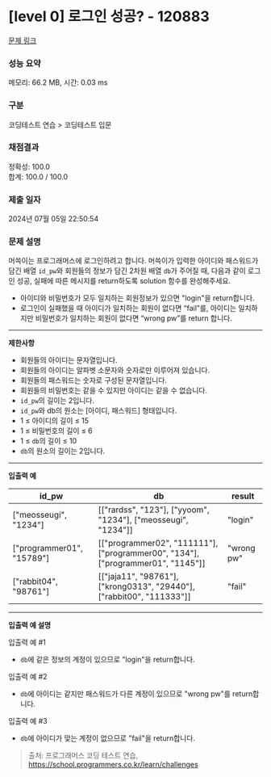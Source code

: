 # \[level 0] 로그인 성공? - 120883

[문제 링크](https://school.programmers.co.kr/learn/courses/30/lessons/120883)

### 성능 요약

메모리: 66.2 MB, 시간: 0.03 ms

### 구분

코딩테스트 연습 > 코딩테스트 입문

### 채점결과

정확성: 100.0\
합계: 100.0 / 100.0

### 제출 일자

2024년 07월 05일 22:50:54

### 문제 설명

머쓱이는 프로그래머스에 로그인하려고 합니다. 머쓱이가 입력한 아이디와 패스워드가 담긴 배열 `id_pw`와 회원들의 정보가 담긴 2차원 배열 `db`가 주어질 때, 다음과 같이 로그인 성공, 실패에 따른 메시지를 return하도록 solution 함수를 완성해주세요.

* 아이디와 비밀번호가 모두 일치하는 회원정보가 있으면 "login"을 return합니다.
* 로그인이 실패했을 때 아이디가 일치하는 회원이 없다면 “fail”를, 아이디는 일치하지만 비밀번호가 일치하는 회원이 없다면 “wrong pw”를 return 합니다.

***

**제한사항**

* 회원들의 아이디는 문자열입니다.
* 회원들의 아이디는 알파벳 소문자와 숫자로만 이루어져 있습니다.
* 회원들의 패스워드는 숫자로 구성된 문자열입니다.
* 회원들의 비밀번호는 같을 수 있지만 아이디는 같을 수 없습니다.
* `id_pw`의 길이는 2입니다.
* `id_pw`와 db의 원소는 \[아이디, 패스워드] 형태입니다.
* 1 ≤ 아이디의 길이 ≤ 15
* 1 ≤ 비밀번호의 길이 ≤ 6
* 1 ≤ `db`의 길이 ≤ 10
* `db`의 원소의 길이는 2입니다.

***

**입출력 예**

| id\_pw                     | db                                                                                  | result     |
| -------------------------- | ----------------------------------------------------------------------------------- | ---------- |
| \["meosseugi", "1234"]     | \[\["rardss", "123"], \["yyoom", "1234"], \["meosseugi", "1234"]]                   | "login"    |
| \["programmer01", "15789"] | \[\["programmer02", "111111"], \["programmer00", "134"], \["programmer01", "1145"]] | "wrong pw" |
| \["rabbit04", "98761"]     | \[\["jaja11", "98761"], \["krong0313", "29440"], \["rabbit00", "111333"]]           | "fail"     |

***

**입출력 예 설명**

입출력 예 #1

* `db`에 같은 정보의 계정이 있으므로 "login"을 return합니다.

입출력 예 #2

* `db`에 아이디는 같지만 패스워드가 다른 계정이 있으므로 "wrong pw"를 return합니다.

입출력 예 #3

* `db`에 아이디가 맞는 계정이 없으므로 "fail"을 return합니다.

> 출처: 프로그래머스 코딩 테스트 연습, https://school.programmers.co.kr/learn/challenges
